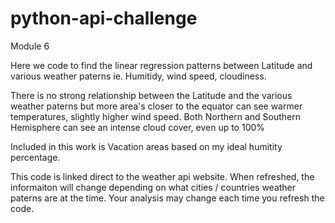 # python-api-challenge
Module 6

Here we code to find the linear regression patterns between Latitude and various weather paterns ie. Humitidy, wind speed, cloudiness.

There is no strong relationship between the Latitude and the various weather paterns but more area's closer to the equator can see warmer temperatures, slightly higher wind speed.  Both Northern and Southern Hemisphere can see an intense cloud cover, even up to 100%

Included in this work is Vacation areas based on my ideal humitity percentage. 

This code is linked direct to the weather api website.  When refreshed, the informaiton will change depending on what cities / countries weather paterns are at the time.  Your analysis may change each time you refresh the code.
